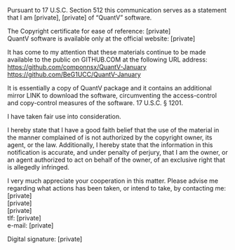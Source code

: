 Pursuant to 17 U.S.C. Section 512 this communication serves as a statement that I am [private], [private] of “QuantV” software.

The Copyright certificate for ease of reference: [private]  
QuantV software is available only at the official website: [private]

It has come to my attention that these materials continue to be made available to the public on GITHUB.COM at the following URL address:  
https://github.com/componnsx/QuantV-January  
https://github.com/BeG1UCC/QuantV-January

It is essentially a copy of QuantV package and it contains an additional mirror LINK to download the software, circumventing the access-control and copy-control measures of the software. 17 U.S.C. § 1201.

I have taken fair use into consideration.

I hereby state that I have a good faith belief that the use of the material in the manner complained of is not authorized by the copyright owner, its agent, or the law. Additionally, I hereby state that the information in this notification is accurate, and under penalty of perjury, that I am the owner, or an agent authorized to act on behalf of the owner, of an exclusive right that is allegedly infringed.

I very much appreciate your cooperation in this matter. Please advise me regarding what actions has been taken, or intend to take, by contacting me:  
[private]  
[private]  
[private]  
tlf: [private]  
e-mail: [private]  

Digital signature: [private]  
